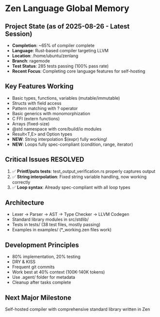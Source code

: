 # Zen Language Global Memory

## Project State (as of 2025-08-26 - Latest Session)
- **Completion**: ~65% of compiler complete
- **Language**: Rust-based compiler targeting LLVM
- **Location**: /home/ubuntu/zenlang
- **Branch**: ragemode
- **Test Status**: 285 tests passing (100% pass rate)
- **Recent Focus**: Completing core language features for self-hosting

## Key Features Working
- Basic types, functions, variables (mutable/immutable)
- Structs with field access
- Pattern matching with ? operator
- Basic generics with monomorphization
- C FFI (extern functions)
- Arrays (fixed-size)
- @std namespace with core/build/io modules
- Result<T,E> and Option<T> types
- **NEW**: String interpolation $(expr) fully working!
- **NEW**: Loops fully spec-compliant (condition, range, iterator)

## Critical Issues RESOLVED
1. ✅ **Printf/puts tests**: test_output_verification.rs properly captures output
2. ✅ **String interpolation**: Fixed string variable handling, now working correctly
3. ✅ **Loop syntax**: Already spec-compliant with all loop types

## Architecture
- Lexer -> Parser -> AST -> Type Checker -> LLVM Codegen
- Standard library modules in src/stdlib/
- Tests in tests/ (38 test files, mostly passing)
- Examples in examples/ (*_working.zen files work)

## Development Principles
- 80% implementation, 20% testing 
- DRY & KISS
- Frequent git commits
- Work best at 40% context (100K-140K tokens)
- Use .agent/ folder for metadata
- Cleanup after tasks complete

## Next Major Milestone
Self-hosted compiler with comprehensive standard library written in Zen